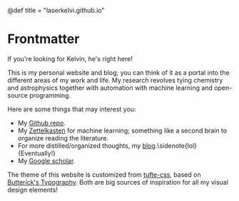 @def title = "laserkelvi.github.io"

# Frontmatter

If you're looking for Kelvin, he's right here!

This is my personal website and blog; you can think of it as a portal into the different areas of my work and life. My research revolves tying chemistry and astrophysics together with automation with machine learning and open-source programming.

Here are some things that may interest you:

- My [Github repo](https://www.github.com/laserkelvin).
- My [Zettelkasten](https://laserkelvin.github.io/ml-reviews) for machine learning; something like a second brain to organize reading the literature.
- For more distilled/organized thoughts, my [blog](/blog/).\sidenote{lol}{Eventually!}
- My [Google scholar](https://scholar.google.com/citations?user=cB90fKUAAAAJ&hl=en).

The theme of this website is customized from [tufte-css](https://edwardtufte.github.io/tufte-css/), based on [Butterick's Typography](https://practicaltypography.com/). Both are big sources of inspiration for all my visual design elements!

